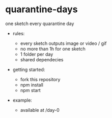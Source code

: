 # quarantine-days
one sketch every quarantine day

- rules:
  - every sketch outputs image or video / gif
  - no more than 1h for one sketch
  - 1 folder per day
  - shared dependecies

- getting started:
  - fork this repository
  - npm install
  - npm start

- example:
  - available at /day-0